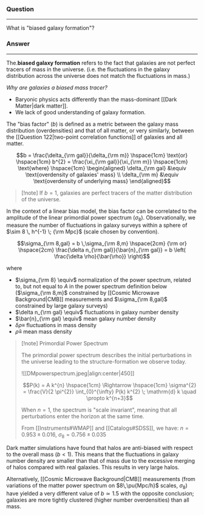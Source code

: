 ### Question
---
What is "biased galaxy formation"?

### Answer
---
The.**biased galaxy formation** refers to the fact that galaxies are not perfect tracers of mass in the universe. (i.e. the fluctuations in the galaxy distribution across the universe does not match the fluctuations in mass.)

*Why are galaxies a biased mass tracer?*
- Baryonic physics acts differently than the mass-dominant [[Dark Matter|dark matter]].
- We lack of good understanding of galaxy formation.

The "bias factor" ($b$) is defined as a metric between the galaxy mass distribution (overdensities) and that of all matter, or very similarly, between the [[Question 122|two-point correlation functions]] of galaxies and all matter.

$$b = \frac{\delta_{\rm gal}}{\delta_{\rm m}} \hspace{1cm} \text{or} \hspace{1cm} b^{2} = \frac{\xi_{\rm gal}}{\xi_{\rm m}} \hspace{1cm} \text{where} \hspace{1cm}
\begin{aligned}
	\delta_{\rm gal} &\equiv \text{overdensity of galaxies' mass} \\
	\delta_{\rm m} &\equiv \text{overdensity of underlying mass}
\end{aligned}$$

> [!note] If $b=1$, galaxies are perfect tracers of the matter distribution of the universe.

In the context of a linear bias model, the bias factor can be correlated to the amplitude of the linear primordial power spectrum ($\sigma_{8}$). Observationally, we measure the number of fluctuations in galaxy surveys within a sphere of $\sim 8 \, h^{-1} \; {\rm Mpc}$ (scale chosen by convention).

$$\sigma_{\rm 8,gal} = b \,\sigma_{\rm 8,m} \hspace{2cm} {\rm or} \hspace{2cm} \frac{\delta n_{\rm gal}}{\bar{n}_{\rm gal}} = b \left( \frac{\delta \rho}{\bar{\rho}} \right)$$

where
- $\sigma_{\rm 8} \equiv$ normalization of the power spectrum, related to, but not equal to $A$ in the power spectrum definition below ($\sigma_{\rm 8,m}$ constrained by [[Cosmic Microwave Background|CMB]] measurements and $\sigma_{\rm 8,gal}$ constrained by large galaxy surveys)
- $\delta n_{\rm gal} \equiv$ fluctuations in galaxy number density
- $\bar{n}_{\rm gal} \equiv$ mean galaxy number density
- $\delta \rho \equiv$ fluctuations in mass density
- $\bar{\rho} \equiv$ mean mass density

> [!note] Primordial Power Spectrum
> 
> The primordial power spectrum describes the initial perturbations in the universe leading to the structure-formation we observe today.
> 
> ![[DMpowerspectrum.jpeg|align:center|450]]
> 
> $$P(k) = A k^{n} \hspace{1cm} \Rightarrow \hspace{1cm} \sigma^{2} = \frac{V}{2 \pi^{2}} \int_{0}^{\infty} P(k) k^{2} \; \mathrm{d} k \quad \propto k^{n+3}$$
> 
> When $n=1$, the spectrum is "scale invariant", meaning that all perturbations enter the horizon at the same time.
> 
> From [[Instruments#WMAP]] and [[Catalogs#SDSS]], we have: $n = 0.953 \pm 0.016$, $\sigma_{8} = 0.756 \pm 0.035$

Dark matter simulations have found that halos are anti-biased with respect to the overall mass ($b < 1$). This means that the fluctuations in galaxy number density are smaller than that of mass due to the excessive merging of halos compared with real galaxies. This results in very large halos.

Alternatively, [[Cosmic Microwave Background|CMB]] measurements (from variations of the matter power spectrum on $8\,\pu{Mpc/h}$ scales, $\sigma_8$) have yielded a very different value of $b \simeq 1.5$ with the opposite conclusion; galaxies are more tightly clustered (higher number overdensities) than all mass.


